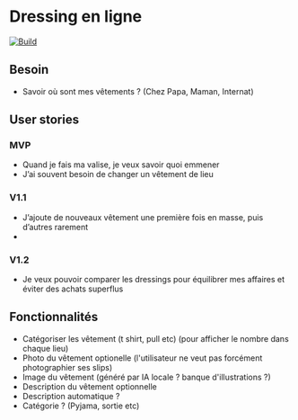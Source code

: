 # Dressing en ligne
[![Build](https://github.com/arthaud-proust/dev.arthaud.dressing/actions/workflows/build.yml/badge.svg)](https://github.com/arthaud-proust/dev.arthaud.dressing/actions/workflows/build.yml)

## Besoin
- Savoir où sont mes vêtements ? (Chez Papa, Maman, Internat)

## User stories
### MVP
- Quand je fais ma valise, je veux savoir quoi emmener
- J’ai souvent besoin de changer un vêtement de lieu

### V1.1
- J’ajoute de nouveaux vêtement une première fois en masse, puis d’autres rarement
- 
### V1.2
- Je veux pouvoir comparer les dressings pour équilibrer mes affaires et éviter des achats superflus

## Fonctionnalités 
- Catégoriser les vêtement (t shirt, pull etc) (pour afficher le nombre dans chaque lieu)
- Photo du vêtement optionelle (l'utilisateur ne veut pas forcément photographier ses slips)
- Image du vêtement (généré par IA locale ? banque d'illustrations ?)
- Description du vêtement optionnelle
- Description automatique ?
- Catégorie ? (Pyjama, sortie etc)
